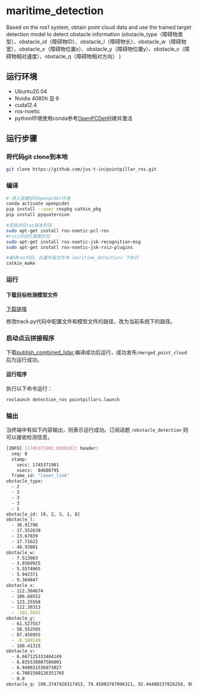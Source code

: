 # maritime_detection
Based on the ros1 system, obtain point cloud data and use the trained target detection model to detect obstacle information (obstacle_type（障碍物类型）、obstacle_id（障碍物ID）、obstacle_l（障碍物长）、obstacle_w（障碍物宽）、obstacle_x（障碍物位置x）、obstacle_y（障碍物位置y）、obstacle_v（障碍物相对速度）、obstacle_q（障碍物相对方向） )<br>

## 运行环境
* Ubuntu20.04<br>
* Nvidia 4080ti 显卡
* cuda12.4<br>
* ros-noetic<br>
* python环境使用conda参考[OpenPCDet](https://github.com/open-mmlab/OpenPCDet)创建并激活<br>

## 运行步骤
### 将代码git clone到本地
```bash
git clone https://github.com/jus-t-in/pointpillar_ros.git
```
### 编译
```Bash
# 进入搭建好的openpcdet环境
conda activate openpcdet
pip install --user rospkg catkin_pkg
pip install pyquaternion

#安装对应ros版本的包
sudo apt-get install ros-noetic-pcl-ros
#rviz可视化需要的包
sudo apt-get install ros-noetic-jsk-recognition-msg
sudo apt-get install ros-noetic-jsk-rviz-plugins

#编译ros代码，在最外层文件夹（maritime_detection）下执行
catkin_make
```
### 运行
#### 下载目标检测模型文件
[下载链接]( https://pan.baidu.com/s/1kgK-TwORrSkuEthBb0_lNg?pwd=3avc )<br>

修改track.py代码中配置文件和模型文件的路径，改为当前系统下的路径。<br>

### 启动点云拼接程序
下载[publish_combined_lidar](https://github.com/wyt1004/publish_combined_lidar),编译成功后运行，成功发布`/merged_point_cloud`后为运行成功。

#### 运行程序
执行以下命令运行：
```Bash
roslaunch detection_ros pointpillars.launch
```
### 输出
当终端中有如下内容输出，则表示运行成功。订阅话题 `/obstacle_detection` 则可以接收检测信息。
```Bash
[INFO] [1745371901.085010]: header: 
  seq: 0
  stamp: 
    secs: 1745371901
    nsecs:  84680795
  frame_id: "laser_link"
obstacle_type: 
  - 2
  - 3
  - 3
  - 3
  - 1
obstacle_id: [0, 2, 3, 1, 8]
obstacle_l: 
  - 36.91796
  - 17.552639
  - 23.67039
  - 17.71622
  - 48.93801
obstacle_w: 
  - 7.513003
  - 3.8569925
  - 5.5574965
  - 5.942371
  - 9.364847
obstacle_x: 
  - 112.384674
  - 106.68552
  - 123.25568
  - 112.30313
  - -101.5931
obstacle_y: 
  - 61.527557
  - 58.552505
  - 87.456955
  - -8.589149
  - 180.41315
obstacle_v: 
  - 6.667125333484149
  - 6.835538087586001
  - 6.949031536973027
  - 6.7081580126351765
  - 0.0
obstacle_q: [80.3747428317453, 79.45003767096311, 92.44488237826258, 88.58348274232006, -109.5875370439707]
```





